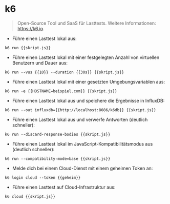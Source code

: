 # k6

> Open-Source Tool und SaaS für Lasttests.
> Weitere Informationen: <https://k6.io>.

- Führe einen Lasttest lokal aus:

`k6 run {{skript.js}}`

- Führe einen Lasttest lokal mit einer festgelegten Anzahl von virtuellen Benutzern und Dauer aus:

`k6 run --vus {{10}} --duration {{30s}} {{skript.js}}`

- Führe einen Lasttest lokal mit einer gesetzten Umgebungsvariablen aus:

`k6 run -e {{HOSTNAME=beispiel.com}} {{skript.js}}`

- Führe einen Lasttest lokal aus und speichere die Ergebnisse in InfluxDB:

`k6 run --out influxdb={{http://localhost:8086/k6db}} {{skript.js}}`

- Führe einen Lasttest lokal aus und verwerfe Antworten (deutlich schneller):

`k6 run --discard-response-bodies {{skript.js}}`

- Führe einen Lasttest lokal im JavaScript-Kompatibilitätsmodus aus (deutlich schneller):

`k6 run --compatibility-mode=base {{skript.js}}`

- Melde dich bei einem Cloud-Dienst mit einem geheimen Token an:

`k6 login cloud --token {{geheim}}`

- Führe einen Lasttest auf Cloud-Infrastruktur aus:

`k6 cloud {{skript.js}}`
